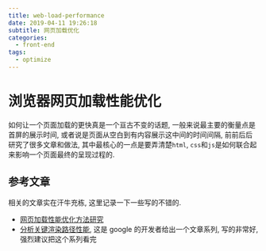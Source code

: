 ```yaml
---
title: web-load-performance
date: 2019-04-11 19:26:18
subtitle: 网页加载优化
categories:
  - front-end
tags:
  - optimize
---
```


# 浏览器网页加载性能优化

如何让一个页面加载的更快真是一个亘古不变的话题, 一般来说最主要的衡量点是首屏的展示时间, 或者说是页面从空白到有内容展示这中间的时间间隔, 前前后后研究了很多文章和做法, 其中最核心的一点是要弄清楚`html`, `css`和`js`是如何联合起来影响一个页面最终的呈现过程的.

<!-- more -->

## 参考文章

相关的文章实在汗牛充栋, 这里记录一下一些写的不错的.

- [网页加载性能优化方法研究](https://segmentfault.com/a/1190000015145466)
- [分析关键渲染路径性能](https://developers.google.com/web/fundamentals/performance/critical-rendering-path/analyzing-crp?hl=zh-cn), 这是 google 的开发者给出一个文章系列, 写的非常好, 强烈建议把这个系列看完
